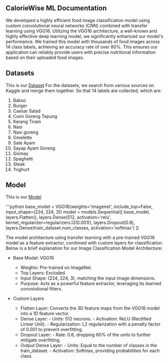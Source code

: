## CalorieWise ML Documentation
We developed a highly efficient food image classification model using custom convolutional neural networks (CNN) combined with transfer learning using VGG16. Utilizing the VGG16 architecture, a well-known and highly effective deep learning model, we significantly enhanced our model's performance. We trained this model with thousands of food images across 14 class labels, achieving an accuracy rate of over 80%. This ensures our application can reliably provide users with precise nutritional information based on their uploaded food images.

## Datasets
This is our [Dataset](https://drive.google.com/drive/folders/1gVJCdNCKionhBdR5HBitFLLD7O0DSGHj?usp=sharing)
For the datasets, we search from various sources on Kaggle and merge them together. So that 14 labels are collected, which are:
1. Bakso
2. Burger
3. Caesar Salad
4. Cumi Goreng Tepung
5. Kerang Tiram
6. Nasi
7. Nasi goreng
8. Omelette
9. Sate Ayam
10. Sayap Ayam Goreng
11. Siomay
12. Spaghetti
13. Steak
14. Yoghurt

## Model
This is our [Model](https://drive.google.com/drive/folders/1gVJCdNCKionhBdR5HBitFLLD7O0DSGHj?usp=sharing)

'''python
base_model = VGG16(weights='imagenet', include_top=False, input_shape=(224, 224, 3))
model = models.Sequential([
    base_model,
    layers.Flatten(),
    layers.Dense(512, activation='relu', kernel_regularizer=regularizers.l2(0.001)),
    layers.Dropout(0.6),
    layers.Dense(train_dataset.num_classes, activation='softmax')
])

The model architecture using transfer learning with a pre-trained VGG16 model as a feature extractor, combined with custom layers for classification. Below is a brief explanation for our Image Classification Model Architecture:

- Base Model: VGG16
    - Weights: Pre-trained on ImageNet.
    - Top Layers: Excluded.
    - Input Shape: (224, 224, 3), matching the input image dimensions.
    - Purpose: Acts as a powerful feature extractor, leveraging its learned convolutional filters.
      
- Custom Layers

    - Flatten Layer: Converts the 3D feature maps from the VGG16 model into a 1D feature vector.
    - Dense Layer:
          - Units: 512 neurons.
          - Activation: ReLU (Rectified Linear Unit).
          - Regularization: L2 regularization with a penalty factor of 0.001 to prevent overfitting.
    - Dropout Layer:
          - Rate: 0.6, dropping 60% of the units to further mitigate overfitting.
    - Output Dense Layer:
          - Units: Equal to the number of classes in the train_dataset.
          - Activation: Softmax, providing probabilities for each class.
